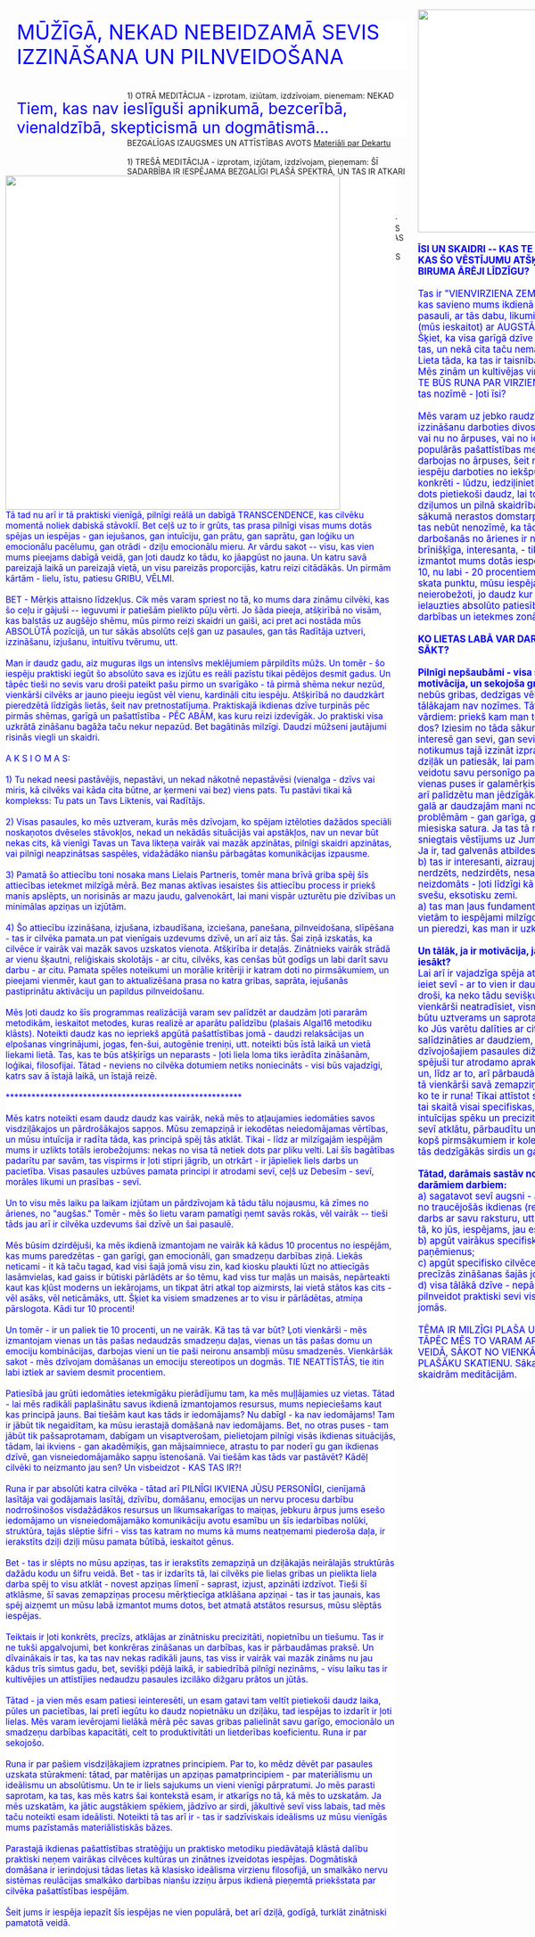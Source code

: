 




<!DOCTYPE HTML>
<html>  

<head>
<meta charset="utf-8">
<title>Mind, logical, number, word puzzles...</title>
<meta name="description" content="Crosswords, mind, logical, number, word puzzles">
<meta name="keywords" content="Crosswords, Sudoku, Mind puzzles, Logical puzzles, Number puzzles, Word puzzles, English crosswords, Russian crosswords, Latvian crosswords, Krustvārdu mīklas, Кроссворды">
<!--[if lt IE 9]>
<script src="//html5shim.googlecode.com/svn/trunk/html5.js"></script>
<![endif]-->
</head>

<body>

<p style="position: absolute; top:0px; left:30px; width:700px;  font-size:260%; color: blue; background-color: white; ">
MŪŽĪGĀ, NEKAD NEBEIDZAMĀ SEVIS IZZINĀŠANA UN PILNVEIDOŠANA
</p>

<p style="position: absolute; top:150px; left:30px; width:700px;  font-size:200%; color: blue; background-color: white; ">
Tiem, kas nav ieslīguši apnikumā, bezcerībā, vienaldzībā, skepticismā un dogmātismā...
</p>

<p style="position: absolute; top:300px; left:10px; width:700px;  font-size:110%; color: blue; background-color: white; ">
<img src=uztv02.jpg width=600>
<br>
Tā tad nu arī ir tā praktiski vienīgā, pilnīgi reālā un dabīgā TRANSCENDENCE, kas cilvēku momentā noliek
dabiskā stāvoklī. Bet ceļš uz to ir grūts, tas prasa pilnīgi visas mums dotās spējas un iespējas - gan iejušanos, gan
intuīciju, gan prātu, gan saprātu, gan loģiku un emocionālu pacēlumu, gan otrādi - dziļu emocionālu mieru. Ar vārdu sakot -- visu,
kas vien mums pieejams dabīgā veidā, gan ļoti daudz ko tādu, ko jāapgūst no jauna. Un katru savā pareizajā laikā un
 pareizajā vietā, un visu pareizās proporcijās, katru reizi citādākās. Un pirmām kārtām - lielu, īstu,
patiesu GRIBU, VĒLMI.
<br>
<br>
BET - Mērķis attaisno līdzekļus. Cik mēs varam spriest no tā, ko mums dara zināmu cilvēki, kas šo ceļu ir gājuši -- ieguvumi ir patiešām pielikto 
pūļu vērti. Jo šāda pieeja, atšķirībā no visām, kas balstās uz augšējo shēmu, mūs pirmo reizi skaidri un gaiši, aci pret aci nostāda mūs
 ABSOLŪTĀ pozīcijā, un tur sākās absolūts ceļš gan uz pasaules, gan tās Radītāja uztveri, izzināšanu, izjušanu, intuitīvu tvērumu, utt.  
<br>
<br>
Man ir daudz gadu, aiz muguras ilgs un intensīvs meklējumiem pārpildīts mūžs. Un tomēr - šo iespēju praktiski iegūt šo absolūto sava
es izjūtu es reāli pazīstu tikai pēdējos desmit gadus. Un tāpēc tieši no sevis varu droši pateikt pašu pirmo un svarīgāko - tā pirmā
 shēma nekur nezūd, vienkārši cilvēks ar jauno pieeju iegūst vēl vienu, kardināli citu iespēju. Atšķirībā no daudzkārt pieredzētā līdzīgās
 lietās, šeit nav pretnostatījuma. Praktiskajā ikdienas dzīve turpinās pēc pirmās shēmas, garīgā un pašattīstība - PĒC ABĀM, kas kuru reizi izdevīgāk. 
Jo praktiski visa uzkrātā zināšanu bagāža taču nekur nepazūd. Bet bagātinās milzīgi. Daudzi mūžseni jautājumi risinās viegli un skaidri.
<br>
<br>
A K S I O M A S:
<br>
<br>
1) Tu nekad neesi pastāvējis, nepastāvi, un nekad nākotnē nepastāvēsi (vienalga - dzīvs vai miris, kā cilvēks vai kāda cita būtne, ar ķermeni vai bez) 
viens pats. Tu pastāvi tikai kā komplekss: Tu pats un Tavs Liktenis, vai Radītājs.
<br>
<br>
2) Visas pasaules, ko mēs uztveram, kurās mēs dzīvojam, ko spējam iztēloties dažādos speciāli noskaņotos dvēseles stāvokļos,
nekad un nekādās situācijās vai apstākļos, nav un nevar būt nekas cits, kā vienīgi Tavas un Tava likteņa vairāk vai mazāk apzinātas, pilnīgi skaidri apzinātas,
vai pilnīgi neapzinātsas saspēles, vidažādāko nianšu pārbagātas komunikācijas izpausme.
<br>
<br>
3)  Pamatā šo attiecību toni nosaka mans Lielais Partneris, tomēr mana brīvā griba spēj šīs attiecības ietekmet milzīgā mērā. Bez manas
 aktīvas iesaistes šis attiecību process ir priekš manis apslēpts, un norisinās ar mazu jaudu, galvenokārt, lai mani vispār uzturētu pie dzīvības 
un minimālas apziņas un izjūtām.
<br>
<br>
4)  Šo attiecību izzināšana, izjušana, izbaudīšana, izciešana, panešana, pilnveidošana, slīpēšana - tas ir cilvēka pamata.un pat vienīgais uzdevums
dzīvē, un arī aiz tās. Šai ziņā izskatās, ka cilvēce ir vairāk vai mazāk savos uzskatos vienota. Atšķirība ir detaļās. Zinātnieks vairāk strādā ar vienu šķautni,
reliģiskais skolotājs - ar citu, cilvēks, kas cenšas būt godīgs un labi darīt savu darbu - ar citu. Pamata spēles noteikumi un morālie kritēriji ir katram
 doti no pirmsākumiem, un pieejami vienmēr, kaut gan to aktualizēšana prasa no katra gribas, saprāta, iejušanās pastiprinātu aktivāciju un papildus pilnveidošanu.
<br>
<br>
Mēs ļoti daudz ko šīs programmas realizācijā varam sev palīdzēt ar daudzām ļoti pararām metodikām, ieskaitot metodes,
kuras realizē ar aparātu palīdzību (plašais Algal16 metodiku klāsts). Noteikti daudz kas no iepriekš apgūtā pašattīstības jomā - 
daudzi relaksācijas un elpošanas vingrinājumi, jogas, fen-šui, autogēnie treniņi, utt. noteikti būs īstā laikā un vietā liekami lietā.
 Tas, kas te būs atšķirīgs un neparasts - ļoti liela loma tiks ierādīta zināšanām, loģikai, filosofijai. Tātad - neviens no cilvēka dotumiem
netiks noniecināts - visi būs vajadzīgi, katrs sav ā īstajā laikā, un īstajā reizē.
<br>
<br>
*******************************************************
<br>
<br>
Mēs katrs noteikti esam daudz daudz kas vairāk, nekā mēs to atļaujamies iedomāties savos visdziļākajos un pārdrošākajos sapņos.
Mūsu zemapziņā ir iekodētas neiedomājamas vērtības, un mūsu intuīcija ir radīta tāda, kas principā spēj tās atklāt. Tikai - līdz ar milzīgajām
iespējām mums ir uzlikts totāls ierobežojums: nekas no visa tā netiek dots par pliku velti. Lai šīs bagātības padarītu par savām, tas vispirms ir 
ļoti stipri jāgrib, un otrkārt - ir jāpieliek liels darbs un pacietība. Visas pasaules uzbūves pamata principi ir atrodami sevī, ceļš uz Debesīm - sevī, 
morāles likumi un prasības - sevī.
<br>
<br>
Un to visu mēs laiku pa laikam izjūtam un pārdzīvojam kā tādu tālu nojausmu, kā zīmes no ārienes, no "augšas." Tomēr - mēs šo lietu
varam pamatīgi ņemt savās rokās, vēl vairāk -- tieši tāds jau arī ir cilvēka uzdevums šai dzīvē un šai pasaulē.

<br>
<br>
Mēs būsim dzirdējuši, ka mēs ikdienā
izmantojam ne vairāk kā kādus 10 procentus no iespējām, kas mums paredzētas - gan garīgi, gan emocionāli, gan smadzeņu darbības ziņā.
Liekās neticami - it kā taču tagad, kad visi šajā jomā visu zin, kad kiosku plaukti lūzt no attiecīgās lasāmvielas, kad gaiss ir būtiski pārlādēts
ar šo tēmu, kad viss tur maļās un maisās, nepārteakti kaut kas kļūst moderns un iekārojams, un tikpat ātri atkal top aizmirsts, lai
vietā stātos kas cits - vēl asāks, vēl neticāmāks, utt. Šķiet ka visiem smadzenes ar to visu ir pārlādētas, atmiņa pārslogota. Kādi tur 10 procenti!
<br>
<br>
Un tomēr - ir un paliek tie 10 procenti, un ne vairāk. Kā tas tā var būt? Ļoti vienkārši - mēs izmantojam vienas un tās pašas nedaudzās smadzeņu
daļas, vienas un tās pašas domu un emociju kombinācijas, darbojas vieni un tie paši neironu ansambļi mūsu smadzenēs. Vienkāršāk sakot -
mēs dzīvojam domāšanas un emociju stereotipos un dogmās. TIE NEATTĪSTĀS, tie itin labi iztiek ar saviem desmit procentiem.
<br>
<br>
Patiesībā jau grūti iedomāties ietekmīgāku pierādījumu tam, ka mēs muļļājamies uz vietas. Tātad - lai mēs radikāli paplašinātu savus ikdienā
izmantojamos resursus, mums nepieciešams kaut kas principā jauns. Bai tiešām kaut kas tāds ir iedomājams? Nu dabīgI - ka nav iedomājams!
Tam ir jābūt tik negaidītam, ka mūsu ierastajā domāšanā nav iedomājams. Bet, no otras puses - tam jābūt tik pašsaprotamam, dabīgam un visaptverošam, 
pielietojam pilnīgi visās ikdienas situācijās, tādam, lai ikviens - gan akadēmiķis, gan mājsaimniece, atrastu to par noderī	gu gan ikdienas dzīvē,
gan visneiedomājamāko sapņu īstenošanā. Vai tiešām kas tāds var pastāvēt? Kādēļ cilvēki to neizmanto jau sen? Un visbeidzot - KAS TAS IR?!
<br>
<br>
Runa ir par absolūti katra cilvēka - tātad arī PILNĪGI IKVIENA JŪSU PERSONĪGI, cienījamā lasītāja vai godājamais lasītāj, dzīvību, domāšanu, emocijas
un nervu procesu darbību nodrrošinošos visdažādākos resursus un likumsakarīgas to maiņas, jebkuru ārpus jums esešo iedomājamo un visneiedomājamāko 
komunikāciju avotu esamību un šīs iedarbības nolūki, struktūra, tajās slēptie šifri - viss tas katram no mums kā mums neatņemami piederoša daļa,
ir ierakstīts dziļi dziļi mūsu pamata būtībā, ieskaitot gēnus. 
<br>
<br>
Bet - tas ir slēpts no mūsu apziņas, tas ir ierakstīts zemapziņā un dziļākajās neirālajās struktūrās dažādu kodu un šifru veidā. Bet - tas ir izdarīts tā,
lai cilvēks pie lielas gribas un pielikta liela darba spēj to visu atklāt - novest apziņas līmenī - saprast, izjust, apzināti izdzīvot. Tieši šī atklāsme, šī
savas zemapziņas procesu mērķtiecīga atklāšana apziņai - tas ir tas jaunais, kas spēj aizņemt un mūsu labā izmantot mums dotos,
bet atmatā atstātos resursus, mūsu slēptās iespējas.
<br>
<br>
Teiktais ir ļoti konkrēts, precīzs, atklājas ar zinātnisku precizitāti, nopietnību un tiešumu. Tas ir ne tukši apgalvojumi, bet konkrēras zināšanas un darbības, kas 
ir pārbaudāmas praksē. Un dīvainākais ir tas, ka tas nav nekas radikāli jauns, tas viss ir vairāk vai mazāk zināms nu jau kādus trīs simtus gadu, 
bet, sevišķi pdējā laikā, ir sabiedrībā pilnīgi nezināms, - visu laiku tas ir kultivējies un attīstījies nedaudzu pasaules izcilāko dižgaru prātos un  jūtās.
<br>
<br>
Tātad - ja vien mēs esam patiesi ieinteresēti, un esam gatavi tam veltīt pietiekoši daudz laika, pūles un pacietības, lai pretī iegūtu ko
daudz nopietnāku un dziļāku, tad iespējas to izdarīt ir ļoti lielas. Mēs varam ievērojami lielākā mērā pēc savas gribas palielināt savu garīgo,
emocionālo un smadzeņu darbības kapacitāti, celt to produktivitāti un lietderības koeficientu. Runa ir par sekojošo.
<br>
<br>
Runa ir par pašiem visdziļākajiem izpratnes principiem. Par to, ko mēdz dēvēt par pasaules uzskata stūrakmeni: tātad, par matērijas un apziņas
pamatprincipiem - par materiālismu un ideālismu un absolūtismu. Un te ir liels sajukums un vieni vienīgi pārpratumi. Jo mēs parasti saprotam, ka tas,
kas mēs katrs šai kontekstā esam, ir atkarīgs no tā, kā mēs to uzskatām. Ja mēs uzskatām, ka jātic augstākiem spēkiem, jādzīvo ar sirdi, jākultivē sevī viss labais,
tad mēs taču noteikti esam ideālisti. Noteikti tā tas arī ir - tas ir sadzīviskais ideālisms uz mūsu vienīgās mums pazīstamās materiālistiskās bāzes. 
<br>
<br>  
Parastajā ikdienas pašattīstības stratēģiju un praktisko metodiku piedāvātajā klāstā dalību praktiski neņem vairākas cilvēces kultūras un
zinātnes izveidotas iespējas. Dogmātiskā domāšana ir ierindojusi tādas lietas kā klasisko ideālisma virzienu filosofijā, un
smalkāko nervu sistēmas reulācijas smalkāko darbības nianšu izziņu ārpus ikdienā pieņemtā priekšstata par cilvēka pašattīstības iespējām.
<br>
<br>
Šeit jums ir iespēja iepazīt šīs iespējas ne vien populārā, bet arī dziļā, godīgā, turklāt zinātniski pamatotā veidā. 
</p>

<p style="position: absolute; top:0px; left:750px; width:400px;  font-size:120%; color: blue; background-color: white; text-align: left;">
<img src=studija001.jpg width=400>
<br>
<br>
<b>ĪSI UN SKAIDRI -- KAS TE KONKRĒTI IR TĀDS, KAS ŠO VĒSTĪJUMU ATŠĶIR NO BEZGALĪGĀ BIRUMA
ĀRĒJI LĪDZĪGU?</b>
<br>
<br>
Tas ir "VIENVIRZIENA ZEMAPZIŅAS TUNELIS," kas savieno mums ikdienā pazīstamo un pierastās pasauli, ar tās dabu,
likumiem,dzīvajām būtnēm (mūs ieskaitot) ar AUGSTĀKAJĀM PASAULĒM. Šķiet, ka visa garīgā dzīve taču ir tikai un vienīgi tas, 
un nekā cita taču nemaz nav, un būt nevar.
Lieta tāda, ka tas ir taisnība, tikai virziens cits. Mēs zinām un kultivējas virzienu "NO PASAULES," TE BŪS RUNA PAR VIRZIENU "UZ PASAULI". 
Ko tas nozīmē - ļoti īsi?
<br>
<br>
Mēs varam uz jebko raudzīties, ar jebkādu izzināšanu darboties divos, un tikai divos veidos: vai nu no ārpuses, vai no iekšienes. Praktiski visas populārās
pašattīstības metodes un paņēmieni darbojas no ārpuses, šeit mums runa ies par iespēju darboties no iekšpuses. Ko tas nozīmē konkrēti - lūdzu, iedziļinieties
un izprotiet. Te tiek dots pietiekoši daudz, lai to varētu izprast visos dziļumos un pilnā skaidrībā. Piemetināšu, lai pašā sākumā nerastos domstarpības un pārpratumi -- 
tas nebūt nenozīmē, ka tādēļ jāuzskata, ka šī darbošanās no ārienes ir nepareiza, tā ir pareiza, brīnišķīga, interesanta, - tikai neļauj mums izmantot mums
dotās iespējas vairāk par kādiem 10, nu labi - 20 procentiem. Pievienojot jauno skata punktu, mūsu iespējas palielinās praktiski neierobežoti, jo
daudz kur mēs tā spējam ielauzties absolūto patiesību un likumsakarību darbības un ietekmes zonā!
<br>
<br>
<b>KO LIETAS LABĀ VAR DARĪT KONKRĒTI? AR KO SĀKT?</b>
<br>
<br>
<b>Pilnīgi nepšaubāmi - visa sākums it Jūsu motivācija, un sekojoša griba iesaistīties.</b> Jo - ja nebūs gribas, dedzīgas vēlmes, tad taču visam tālākajam nav nozīmes.
Tātad - motivācija. Citiem vārdiem: priekš kam man to vajag? Ko tas man dos? Iziesim no tāda sākuma punkta, ka Jums interesē gan sevi, gan sevi aptverošo pasauli
un notikumus tajā  izzināt izprast un izjust aizvien dziļāk un patiesāk, lai pamazām un noteikti veidotu savu personīgo pasaules uzskatu, kas, no vienas puses
 ir galamērķis pats par sevi, bet kas arī palīdzētu man jēdzīgākā veidā praktiski tikt galā ar daudzajām mani nomācošajām likstām un problēmām - gan garīga,
 gan emocionāla, gan tīri miesiska satura. Ja tas tā nav, tad laikam gan šeit sniegtais vēstījums uz Jums vienkārši neattiecas. Ja ir, tad galvenās atbildes ir sekojošas:
<br>
b) tas ir interesanti, aizraujoši - kā kaut kas nerdzēts, nedzirdēts, nesajusts, neiedomāts, neizdomāts - ļoti līdzīgi kā tāds ceļojums uz kādu svešu, eksotisku zemi.
<br>
a) tas man ļaus fundamentāli sakārtot un salikt pa vietām to iespējami milzīgo daudzumu zināšanu un pieredzi, kas man ir uzkrāta;

<br>
<br>
 <b>Un tālāk, ja ir motivācija, ja ir griba - ko tad reāli iesākt?</b>
<br>
Lai arī ir vajadzīga spēja atslēgties no ārpasaules, ieiet sevī - ar to vien ir daudz par maz Ir gandrīz droši, ka neko tādu sevišķu Jūs tur sevī
tā vienkārši neatradīsiet, vismaz kaut ko tādu, kas būtu uztverams un saprotams ar pilnu apziņu, ar ko Jūs varētu dalīties ar citiem, tai skaitā
salīdzināties ar daudziem, dažādos laikos dzīvojošajiem pasaules dižgariem, kuri lieliski ir spējuši tur atrodamo aprakstīt skaidrā, saprotamā, un,
līdz ar to, arī pārbaudāmā veidā. 
Jūs nevariet tā vienkārši savā zemapziņā sameklēt visu to, par ko te ir runa! Tikai attīstot sevī personīgās spējas, tai skaitā visai specifiskas,
jūs variet tā uztrenēt intuīcijas spēku un precizitāti, lai pamazāk paši sevī atklātu, pārbaudītu un apstiprinātu to,
ko kopš pirmsākumiem ir kolektīvi apguvusi cilvēce - tās dedzīgākās sirdis un gaišākie prāti.
<br>
<br>
<b>Tātad, darāmais sastāv no 3 vienlaicīgi darāmiem darbiem:</b>
<br>
a) sagatavot sevī augsni - apgūt spēju atslēgties no traucējošās ikdienas (relaksācijas, meditācijas, darbs ar savu raksturu, utt., tātad - daudz kas no
tā, ko jūs, iespējams, jau esat veikuši;
<br>
b) apgūt vairākus specifiskus intuīciju attīstošus paņēmienus;
<br>
c) apgūt specifisko cilvēces gūto pieredzi un precīzās zināšanas šajās jomās;
<br>
d) visa tālākā dzīve - nepārtraukti attīstīt, pilnveidot praktiski sevi visās augšminētajās jomās.
<br>
<br>
TĒMA IR MILZĪGI PLAŠA UN DAUDZVEIDĪGA, TĀPĒC MĒS TO VARAM APTVERT TIKAI LOKU VEIDĀ,
SĀKOT NO VIENKĀRŠĀ UZ AIZVIEN PLAŠĀKU SKATIENU. Sākam ar šādām diezgan skaidrām meditācijām.
<br>
<br>


1) PIRMĀ MEDITĀCIJA - izprotam, izjūtam, izdzīvojam,
pieņemam Dekarta COGITO, ERGO SUM un Huserla transvendentālā EGO stāvokli
<a href="biblioteka/filosofija/dekarts/descartes0000.html">Bibliotēka par Dekartu</a>
<a href="biblioteka/filosofija/huserls/huserls0000.html">Bibliotēka par Huserlu</a>
<br>
<br>
1) OTRĀ MEDITĀCIJA - izprotam, izjūtam, izdzīvojam,
pieņemam: NEKAD NAV, KA BEZ MANIS NEKĀ NAV, UN TAS IR VISS, TAS IR ABSOLŪTS, VIENS UN VIENOTS,
UN TAS IR GATAVS UN IEINTERESĒTS KONTAKTĒT, SADARBOTIES AR MANI; VIEMĒR MAN MANIFESTĒJAS MAN
VISLABĀKAJĀ VEIDĀ; UN IR VIENĪGAIS MANAS DZĪVĪBAS NODROŠINĀTĀJS UN MANAS BEZGALĪGAS IZAUGSMES
UN ATTĪSTĪBAS AVOTS
<a href="biblioteka/filosofija/dekarts/descartes0000.html">Materiāli par Dekartu</a>
<br>
<br>
1) TREŠĀ MEDITĀCIJA - izprotam, izjūtam, izdzīvojam,
pieņemam: ŠĪ SADARBĪBA IR IESPĒJAMA BEZGALĪGI PLAŠĀ SPEKTRĀ, UN TAS IR ATKARI NO MANIS, JO NO OTRAS PUSES
NODOMI UN VĒLMES IR VISLABĀKĀS
<a href="biblioteka/filosofija/dekarts/descartes0000.html">Daži paskaidrojumi par šo tēmu</a>
<br>
<br>
1) CETURTĀ MEDITĀCIJA - izprotam, izjūtam, izdzīvojam,
pieņemam: SADARBĪBAS PLAŠĀS IESPĒJAS NODROŠINA IEPRIEKŠ DOTIE RESURSI - MŪSU IEDZIMTĀS ĪPAŠĪBAS UN SPĒJAS,
KAS PĒC MŪSU BRĪVAS GRIBAS IR PLAŠI PILNVEIDOJAMAS. UN OTRS - TĀ IR NEPĀRTRAUKTA ENERĢIJAS PLŪSMA,
KAS GAN UZTUR MŪSU DZĪVES, JUŠANAS, DOMĀŠANAS PAMATA FUNKCIJAS, GAN VISĀDI MĒĢINA UN ROSINA ATMODINĀT MŪS NO IEDZIMTĀ
SNAUDA, VEDINOT UN AIZVIEN PILNVĒRTĪGĀKU, BAGĀTĀKU, INTRIĢĒJOŠĀKU DIALOGU UN VISĀDA CITĀDA VEIDA KOMUNIKĀCIJU
<a href="biblioteka/filosofija/dekarts/descartes0000.html">Spiest šeit</a>

</p>

</body>
</html>
